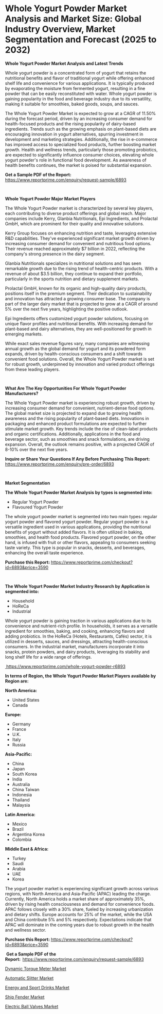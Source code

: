 <p><h1>Whole Yogurt Powder Market Analysis and Market Size: Global Industry Overview, Market Segmentation and Forecast (2025 to 2032)</h1></p><p><strong>Whole Yogurt Powder Market Analysis and Latest Trends</strong></p>
<p><p>Whole yogurt powder is a concentrated form of yogurt that retains the nutritional benefits and flavor of traditional yogurt while offering enhanced shelf life and convenience for various applications. It is typically produced by evaporating the moisture from fermented yogurt, resulting in a fine powder that can be easily reconstituted with water. Whole yogurt powder is gaining popularity in the food and beverage industry due to its versatility, making it suitable for smoothies, baked goods, soups, and sauces.</p><p>The Whole Yogurt Powder Market is expected to grow at a CAGR of 11.50% during the forecast period, driven by an increasing consumer demand for health-focused products and the rising popularity of dairy-based ingredients. Trends such as the growing emphasis on plant-based diets are encouraging innovation in yogurt alternatives, spurring investment in development and marketing strategies. Additionally, the rise in e-commerce has improved access to specialized food products, further boosting market growth. Health and wellness trends, particularly those promoting probiotics, are expected to significantly influence consumer choices, elevating whole yogurt powder's role in functional food development. As awareness of health benefits continues, the market is poised for substantial expansion.</p></p>
<p><strong>Get a Sample PDF of the Report:&nbsp;</strong> <a href="https://www.reportprime.com/enquiry/request-sample/6893?utm_campaign=3571&utm_medium=2&utm_source=Github&utm_content=ia&utm_term=19032025&utm_id=whole-yogurt-powder">https://www.reportprime.com/enquiry/request-sample/6893</a></p>
<p>&nbsp;</p>
<p><strong>Whole Yogurt Powder Major Market Players</strong></p>
<p><p>The Whole Yogurt Powder market is characterized by several key players, each contributing to diverse product offerings and global reach. Major companies include Kerry, Glanbia Nutritionals, Epi Ingredients, and Prolactal GmbH, which are prominent for their quality and innovative solutions.</p><p>Kerry Group focuses on enhancing nutrition and taste, leveraging extensive R&D capabilities. They've experienced significant market growth driven by increasing consumer demand for convenient and nutritious food options. Their revenue reached approximately $7 billion in 2022, reflecting the company's strong presence in the dairy segment.</p><p>Glanbia Nutritionals specializes in nutritional solutions and has seen remarkable growth due to the rising trend of health-centric products. With a revenue of about $3.5 billion, they continue to expand their portfolio, particularly in the sports nutrition and dietary supplement markets.</p><p>Prolactal GmbH, known for its organic and high-quality dairy products, positions itself in the premium segment. Their dedication to sustainability and innovation has attracted a growing consumer base. The company is part of the larger dairy market that is projected to grow at a CAGR of around 5% over the next five years, highlighting the positive outlook.</p><p>Epi Ingredients offers customized yogurt powder solutions, focusing on unique flavor profiles and nutritional benefits. With increasing demand for plant-based and dairy alternatives, they are well-positioned for growth in emerging markets.</p><p>While exact sales revenue figures vary, many companies are witnessing annual growth as the global demand for yogurt and its powdered form expands, driven by health-conscious consumers and a shift towards convenient food solutions. Overall, the Whole Yogurt Powder market is set for robust growth, underpinned by innovation and varied product offerings from these leading players.</p></p>
<p>&nbsp;</p>
<p><strong>What Are The Key Opportunities For Whole Yogurt Powder Manufacturers?</strong></p>
<p><p>The Whole Yogurt Powder market is experiencing robust growth, driven by increasing consumer demand for convenient, nutrient-dense food options. The global market size is projected to expand due to growing health awareness and the rising popularity of plant-based diets. Innovations in packaging and enhanced product formulations are expected to further stimulate market growth. Key trends include the rise of clean-label products and organic certifications. Additionally, applications in the food and beverage sector, such as smoothies and snack formulations, are driving expansion. Overall, the outlook remains positive, with a projected CAGR of 8-10% over the next five years.</p></p>
<p><strong>Inquire or Share Your Questions If Any Before Purchasing This Report:</strong> <a href="https://www.reportprime.com/enquiry/pre-order/6893?utm_campaign=3571&utm_medium=2&utm_source=Github&utm_content=ia&utm_term=19032025&utm_id=whole-yogurt-powder">https://www.reportprime.com/enquiry/pre-order/6893</a></p>
<p>&nbsp;</p>
<p><strong>Market Segmentation</strong></p>
<p><strong>The Whole Yogurt Powder Market Analysis by types is segmented into:</strong></p>
<p><ul><li>Regular Yogurt Powder</li><li>Flavoured Yogurt Powder</li></ul></p>
<p><p>The whole yogurt powder market is segmented into two main types: regular yogurt powder and flavored yogurt powder. Regular yogurt powder is a versatile ingredient used in various applications, providing the nutritional benefits of yogurt without added flavors. It is often utilized in baking, smoothies, and health food products. Flavored yogurt powder, on the other hand, is infused with fruit or other flavors, appealing to consumers seeking taste variety. This type is popular in snacks, desserts, and beverages, enhancing the overall taste experience.</p></p>
<p><strong>Purchase this Report:&nbsp;</strong><a href="https://www.reportprime.com/checkout?id=6893&price=3590&utm_campaign=3571&utm_medium=2&utm_source=Github&utm_content=ia&utm_term=19032025&utm_id=whole-yogurt-powder">https://www.reportprime.com/checkout?id=6893&price=3590</a></p>
<p>&nbsp;</p>
<p><strong>The Whole Yogurt Powder Market Industry Research by Application is segmented into:</strong></p>
<p><ul><li>Household</li><li>HoReCa</li><li>Industrial</li></ul></p>
<p><p>Whole yogurt powder is gaining traction in various applications due to its convenience and nutrient-rich profile. In households, it serves as a versatile ingredient for smoothies, baking, and cooking, enhancing flavors and adding probiotics. In the HoReCa (Hotels, Restaurants, Cafés) sector, it is utilized in desserts, sauces, and dressings, attracting health-conscious consumers. In the industrial market, manufacturers incorporate it into snacks, protein powders, and dairy products, leveraging its stability and long shelf life for a wide range of offerings.</p></p>
<p><a href="https://www.reportprime.com/whole-yogurt-powder-r6893?utm_campaign=3571&utm_medium=2&utm_source=Github&utm_content=ia&utm_term=19032025&utm_id=whole-yogurt-powder">&nbsp;https://www.reportprime.com/whole-yogurt-powder-r6893</a></p>
<p><strong>In terms of Region, the Whole Yogurt Powder Market Players available by Region are:</strong></p>
<p>
    <p> <strong> North America: </strong>
        <ul>
            <li>United States</li>
            <li>Canada</li>
        </ul>
        </p> 
    <p> <strong> Europe: </strong>
        <ul>
            <li>Germany</li>
            <li>France</li>
            <li>U.K.</li>
            <li>Italy</li>
            <li>Russia</li>
        </ul>
        </p> 
    <p> <strong> Asia-Pacific: </strong>
        <ul>
            <li>China</li>
            <li>Japan</li>
            <li>South Korea</li>
            <li>India</li>
            <li>Australia</li>
            <li>China Taiwan</li>
            <li>Indonesia</li>
            <li>Thailand</li>
            <li>Malaysia</li>
        </ul>
        </p> 
    <p> <strong> Latin America: </strong>
        <ul>
            <li>Mexico</li>
            <li>Brazil</li>
            <li>Argentina Korea</li>
            <li>Colombia</li>
        </ul>
        </p> 
    <p> <strong> Middle East & Africa: </strong>
        <ul>
            <li>Turkey</li>
            <li>Saudi</li>
            <li>Arabia</li>
            <li>UAE</li>
            <li>Korea</li>
        </ul>
    </p>
    </p>
<p><p>The yogurt powder market is experiencing significant growth across various regions, with North America and Asia-Pacific (APAC) leading the charge. Currently, North America holds a market share of approximately 35%, driven by rising health consciousness and demand for convenience foods. APAC follows closely with a 30% share, fueled by increasing urbanization and dietary shifts. Europe accounts for 25% of the market, while the USA and China contribute 5% and 5% respectively. Expectations indicate that APAC will dominate in the coming years due to robust growth in the health and wellness sector.</p></p>
<p><strong>Purchase this Report: </strong><a href="https://www.reportprime.com/checkout?id=6893&price=3590&utm_campaign=3571&utm_medium=2&utm_source=Github&utm_content=ia&utm_term=19032025&utm_id=whole-yogurt-powder">https://www.reportprime.com/checkout?id=6893&price=3590</a></p>
<p>&nbsp;<strong>Get a Sample PDF of the Report:&nbsp;&nbsp;</strong><a href="https://www.reportprime.com/enquiry/request-sample/6893?utm_campaign=3571&utm_medium=2&utm_source=Github&utm_content=ia&utm_term=19032025&utm_id=whole-yogurt-powder">https://www.reportprime.com/enquiry/request-sample/6893</a></p>
<p><strong></strong></p>
<p><p><a href="https://www.linkedin.com/pulse/projecting-dynamic-torque-meter-markets-future-thorough-examination-ippwc?utm_campaign=3571&utm_medium=2&utm_source=Github&utm_content=ia&utm_term=19032025&utm_id=whole-yogurt-powder">Dynamic Torque Meter Market</a></p><p><a href="https://www.linkedin.com/pulse/future-automatic-slitter-market-growth-predictions-cagr-lp3ic?utm_campaign=3571&utm_medium=2&utm_source=Github&utm_content=ia&utm_term=19032025&utm_id=whole-yogurt-powder">Automatic Slitter Market</a></p><p><a href="https://github.com/pupunhez/Market-Research-Report-List-1/blob/main/energy-and-sport-drinks-market.md?utm_campaign=3571&utm_medium=2&utm_source=Github&utm_content=ia&utm_term=19032025&utm_id=whole-yogurt-powder">Energy and Sport Drinks Market</a></p><p><a href="https://www.linkedin.com/pulse/ship-fender-market-size-growth-type-application-region-forecasted-thnuc?utm_campaign=3571&utm_medium=2&utm_source=Github&utm_content=ia&utm_term=19032025&utm_id=whole-yogurt-powder">Ship Fender Market</a></p><p><a href="https://www.linkedin.com/pulse/insightful-electric-ball-valves-market-trends-growth-opportunities-stscc?utm_campaign=3571&utm_medium=2&utm_source=Github&utm_content=ia&utm_term=19032025&utm_id=whole-yogurt-powder">Electric Ball Valves Market</a></p></p>
